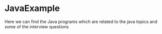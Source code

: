 # JavaExample
Here we can find the Java programs which are related to the java topics and some of the interview questions
